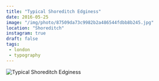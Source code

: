 ```yaml
---
title: "Typical Shoreditch Edginess"
date: 2016-05-25
image: "/img/photo/87509da73c9982b2a486544fdbb8b245.jpg"
location: "Shoreditch"
instagram: true
draft: false
tags:
 - london
 - typography
---
```


![Typical Shoreditch Edginess](/img/photo/87509da73c9982b2a486544fdbb8b245.jpg)
